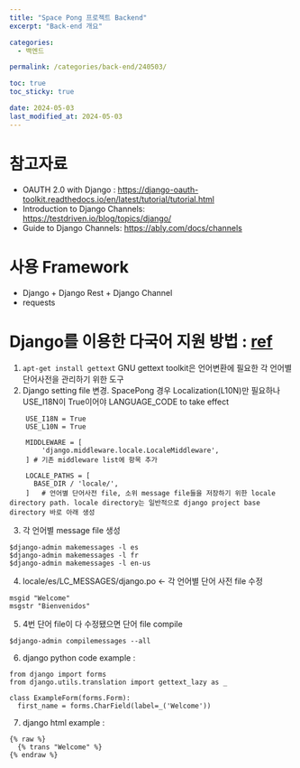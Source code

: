 ```yaml
---
title: "Space Pong 프로젝트 Backend"
excerpt: "Back-end 개요"

categories:
  - 백엔드

permalink: /categories/back-end/240503/

toc: true
toc_sticky: true

date: 2024-05-03
last_modified_at: 2024-05-03
---
```


# 참고자료
- OAUTH 2.0 with Django :  https://django-oauth-toolkit.readthedocs.io/en/latest/tutorial/tutorial.html 
- Introduction to Django Channels: https://testdriven.io/blog/topics/django/
- Guide to Django Channels: https://ably.com/docs/channels


# 사용 Framework
- Django + Django Rest + Django Channel
- requests




# Django를 이용한 다국어 지원 방법 : [ref](https://testdriven.io/blog/multiple-languages-in-django/)
1. ```apt-get install gettext```
    GNU gettext toolkit은 언어변환에 필요한 각 언어별 단어사전을 관리하기 위한 도구
2. Django setting file 변경. SpacePong 경우 Localization(L10N)만 필요하나 USE_I18N이 True이어야 LANGUAGE_CODE to take effect

```
    USE_I18N = True 
    USE_L10N = True 
 
    MIDDLEWARE = [ 
        'django.middleware.locale.LocaleMiddleware',  
    ] # 기존 middleware list에 항목 추가 

    LOCALE_PATHS = [ 
      BASE_DIR / 'locale/', 
    ]   # 언어별 단어사전 file, 소위 message file들을 저장하기 위한 locale directory path. locale directory는 일반적으로 django project base directory 바로 아래 생성
```

3. 각 언어별 message file 생성
```
$django-admin makemessages -l es  
$django-admin makemessages -l fr  
$django-admin makemessages -l en-us
```
  
4. locale/es/LC_MESSAGES/django.po <- 각 언어별 단어 사전 file 수정 
```
msgid "Welcome"  
msgstr "Bienvenidos"  
```

5. 4번 단어 file이 다 수정됐으면 단어 file compile  
```
$django-admin compilemessages --all
```

 
6. django python code example :  

```
from django import forms  
from django.utils.translation import gettext_lazy as _  

class ExampleForm(forms.Form):  
  first_name = forms.CharField(label=_('Welcome'))  
```
 
7. django html example :

```
{% raw %}
  {% trans "Welcome" %}
{% endraw %}
```
